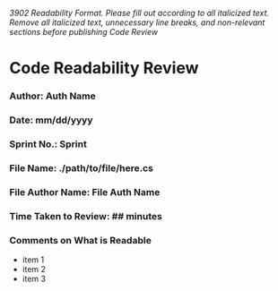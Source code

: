 _3902 Readability Format. Please fill out according to all italicized text. Remove all italicized text, unnecessary line breaks, and non-relevant sections before publishing Code Review_

# Code Readability Review

### Author: Auth Name

### Date: mm/dd/yyyy

### Sprint No.: Sprint #

### File Name: ./path/to/file/here.cs

### File Author Name: File Auth Name

### Time Taken to Review: ## minutes

###  Comments on What is Readable
- item 1
- item 2
- item 3
